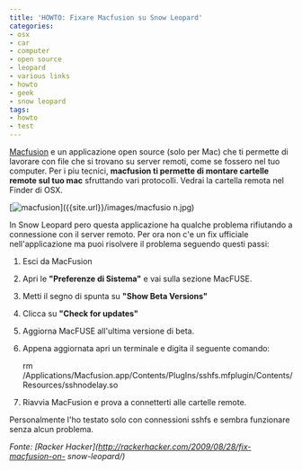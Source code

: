 ```yaml
---
title: 'HOWTO: Fixare Macfusion su Snow Leopard'
categories:
- osx
- car
- computer
- open source
- leopard
- various links
- howto
- geek
- snow leopard
tags:
- howto
- test
---
```

[Macfusion](http://www.macfusionapp.org/) e un applicazione open source (solo
per Mac) che ti permette di lavorare con file che si trovano su server remoti,
come se fossero nel tuo computer. Per i piu tecnici, **macfusion ti permette
di montare cartelle remote sul tuo mac** sfruttando vari protocolli. Vedrai la
cartella remota nel Finder di OSX.

[![macfusion]({{site.url}}/images/macfusion.jpg)]({{site.url}}/images/macfusio
n.jpg)

In Snow Leopard pero questa applicazione ha qualche problema rifiutando a
connessione con il server remoto. Per ora non c'e un fix ufficiale
nell'applicazione ma puoi risolvere il problema seguendo questi passi:

  1. Esci da MacFusion
  2. Apri le **"Preferenze di Sistema"** e vai sulla sezione MacFUSE.
  3. Metti il segno di spunta su **"Show Beta Versions"**
  4. Clicca su **"Check for updates"**
  5. Aggiorna MacFUSE all'ultima versione di beta.
  6. Appena aggiornata apri un terminale e digita il seguente comando: 
    
        rm /Applications/Macfusion.app/Contents/PlugIns/sshfs.mfplugin/Contents/Resources/sshnodelay.so

  

  7. Riavvia MacFusion e prova a connetterti alle cartelle remote.
  

  
Personalmente l'ho testato solo con connessioni sshfs e sembra funzionare
senza alcun problema.

_Fonte: [Racker Hacker](http://rackerhacker.com/2009/08/28/fix-macfusion-on-
snow-leopard/)_

